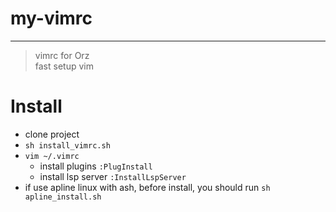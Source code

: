 # my-vimrc
---
> vimrc for Orz  
> fast setup vim 

# Install
- clone project
- `sh install_vimrc.sh`
- `vim ~/.vimrc`
    - install plugins `:PlugInstall`
    - install lsp server `:InstallLspServer`
- if use apline linux with ash, before install, you should run `sh apline_install.sh`
